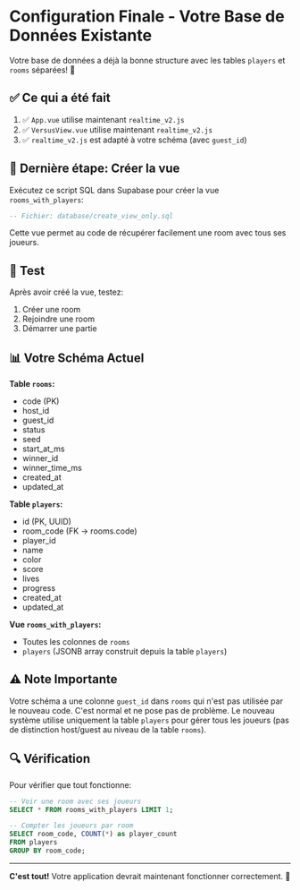 # Configuration Finale - Votre Base de Données Existante

Votre base de données a déjà la bonne structure avec les tables `players` et `rooms` séparées! 🎉

## ✅ Ce qui a été fait

1. ✅ `App.vue` utilise maintenant `realtime_v2.js`
2. ✅ `VersusView.vue` utilise maintenant `realtime_v2.js`
3. ✅ `realtime_v2.js` est adapté à votre schéma (avec `guest_id`)

## 🔧 Dernière étape: Créer la vue

Exécutez ce script SQL dans Supabase pour créer la vue `rooms_with_players`:

```sql
-- Fichier: database/create_view_only.sql
```

Cette vue permet au code de récupérer facilement une room avec tous ses joueurs.

## 🧪 Test

Après avoir créé la vue, testez:

1. Créer une room
2. Rejoindre une room
3. Démarrer une partie

## 📊 Votre Schéma Actuel

**Table `rooms`:**
- code (PK)
- host_id
- guest_id
- status
- seed
- start_at_ms
- winner_id
- winner_time_ms
- created_at
- updated_at

**Table `players`:**
- id (PK, UUID)
- room_code (FK → rooms.code)
- player_id
- name
- color
- score
- lives
- progress
- created_at
- updated_at

**Vue `rooms_with_players`:**
- Toutes les colonnes de `rooms`
- `players` (JSONB array construit depuis la table `players`)

## ⚠️ Note Importante

Votre schéma a une colonne `guest_id` dans `rooms` qui n'est pas utilisée par le nouveau code. C'est normal et ne pose pas de problème. Le nouveau système utilise uniquement la table `players` pour gérer tous les joueurs (pas de distinction host/guest au niveau de la table `rooms`).

## 🔍 Vérification

Pour vérifier que tout fonctionne:

```sql
-- Voir une room avec ses joueurs
SELECT * FROM rooms_with_players LIMIT 1;

-- Compter les joueurs par room
SELECT room_code, COUNT(*) as player_count 
FROM players 
GROUP BY room_code;
```

---

**C'est tout!** Votre application devrait maintenant fonctionner correctement. 🚀

